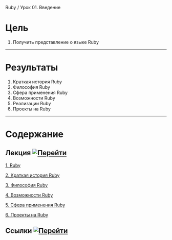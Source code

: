 Ruby / Урок 01. Введение

# Цель

1. Получить представление о языке Ruby

***

# Результаты

1. Краткая история Ruby
2. Философия Ruby
3. Сфера применения Ruby
4. Возможности Ruby
5. Реализации Ruby
6. Проекты на Ruby

***

# Содержание

## Лекция [![Перейти](https://img.shields.io/badge/-%D0%9F%D0%B5%D1%80%D0%B5%D0%B9%D1%82%D0%B8-blue)](1.%20Лекция.md)
           
[1. Ruby](1.%20Лекция.md#1.-Ruby)

[2. Краткая история Ruby](1.%20Лекция.md#2.-Краткая-история-Ruby)

[3. Философия Ruby](1.%20Лекция.md#3.-Философия-Ruby)

[4. Возможности Ruby](1.%20Лекция.md#4.-Возможности-Ruby)

[5. Сфера применения Ruby](1.%20Лекция.md#5.-Сфера-применения-Ruby)

[6. Проекты на Ruby](1.%20Лекция.md#6.-Проекты-на-Ruby)

## Ссылки [![Перейти](https://img.shields.io/badge/-%D0%9F%D0%B5%D1%80%D0%B5%D0%B9%D1%82%D0%B8-blue)](2.%20Ссылки.md)
